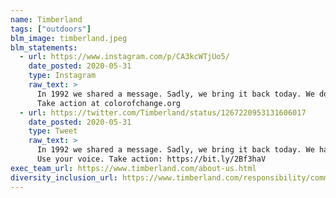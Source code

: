```yaml
---
name: Timberland
tags: ["outdoors"]
blm_image: timberland.jpeg
blm_statements:
  - url: https://www.instagram.com/p/CA3kcWTjUo5/
    date_posted: 2020-05-31
    type: Instagram
    raw_text: >
      In 1992 we shared a message. Sadly, we bring it back today. We don’t want to. We shouldn’t have to. As humans, we have the responsibility to care for our planet, ourselves, and each other—all of us, no matter who you are. Let’s work together now for a better future. Caring is no longer enough.Use your voice.
      Take action at colorofchange.org
  - url: https://twitter.com/Timberland/status/1267220953131606017
    date_posted: 2020-05-31
    type: Tweet
    raw_text: >
      In 1992 we shared a message. Sadly, we bring it back today. We have the responsibility to care for our planet, ourselves + each other no matter who you are. Let’s work together for a better future. Caring is no longer enough.
      Use your voice. Take action: https://bit.ly/2Bf3haV
exec_team_url: https://www.timberland.com/about-us.html
diversity_inclusion_url: https://www.timberland.com/responsibility/community.html
---
```

